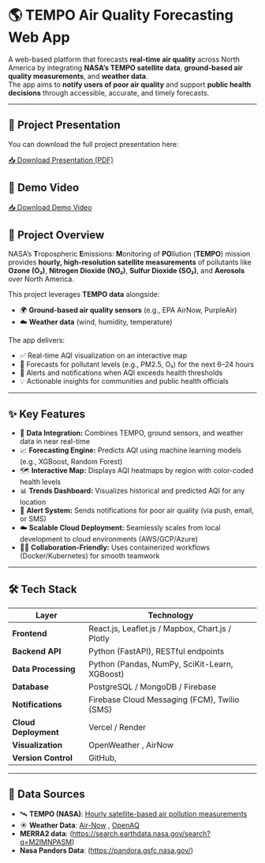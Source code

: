 # 🌎 TEMPO Air Quality Forecasting Web App

A web-based platform that forecasts **real-time air quality** across North America by integrating **NASA’s TEMPO satellite data**, **ground-based air quality measurements**, and **weather data**.  
The app aims to **notify users of poor air quality** and support **public health decisions** through accessible, accurate, and timely forecasts.

---
## 📄 Project Presentation

You can download the full project presentation here:

[📥 Download Presentation (PDF)](./assests/From%20earthdata%20to%20action_%20(4).pdf)

## 🎥 Demo Video

[📥 Download Demo Video](./assests/cleanskies.mp4)

## 🚀 Project Overview

NASA’s **T**ropospheric **E**missions: **M**onitoring of **PO**llution (**TEMPO**) mission provides **hourly, high-resolution satellite measurements** of pollutants like **Ozone (O₃)**, **Nitrogen Dioxide (NO₂)**, **Sulfur Dioxide (SO₂)**, and **Aerosols** over North America.

This project leverages **TEMPO data** alongside:
- 🌍 **Ground-based air quality sensors** (e.g., EPA AirNow, PurpleAir)
- ☁️ **Weather data** (wind, humidity, temperature)

The app delivers:
- ✅ Real-time AQI visualization on an interactive map
- 🔮 Forecasts for pollutant levels (e.g., PM2.5, O₃) for the next 6–24 hours
- 🔔 Alerts and notifications when AQI exceeds health thresholds
- 💡 Actionable insights for communities and public health officials

---

## ✨ Key Features

- 📡 **Data Integration:** Combines TEMPO, ground sensors, and weather data in near real-time
- 📈 **Forecasting Engine:** Predicts AQI using machine learning models (e.g., XGBoost, Random Forest)
- 🗺️ **Interactive Map:** Displays AQI heatmaps by region with color-coded health levels
- 📊 **Trends Dashboard:** Visualizes historical and predicted AQI for any location
- 🔔 **Alert System:** Sends notifications for poor air quality (via push, email, or SMS)
- ☁️ **Scalable Cloud Deployment:** Seamlessly scales from local development to cloud environments (AWS/GCP/Azure)
- 👩‍💻 **Collaboration-Friendly:** Uses containerized workflows (Docker/Kubernetes) for smooth teamwork

---

## 🛠️ Tech Stack

| Layer                     | Technology                                      |
|---------------------------|------------------------------------------------|
| **Frontend**              | React.js, Leaflet.js / Mapbox, Chart.js / Plotly |
| **Backend API**           | Python (FastAPI), RESTful endpoints            |
| **Data Processing**       | Python (Pandas, NumPy, SciKit-Learn, XGBoost)  |
| **Database**              | PostgreSQL / MongoDB / Firebase                |
| **Notifications**         | Firebase Cloud Messaging (FCM), Twilio (SMS)  |
| **Cloud Deployment**      |  Vercel / Render                               |
| **Visualization**         | OpenWeather , AirNow                           |
| **Version Control**       | GitHub,                                        |

---

## 📡 Data Sources

- 🛰️ **TEMPO (NASA)**: [Hourly satellite-based air pollution measurements  ](https://www.earthdata.nasa.gov/data/instruments/tempo)
- ☀️ **Weather Data**: [Air-Now](https://www.airnow.gov/) , [OpenAQ](https://openaq.org/) 
- **MERRA2 data**: (https://search.earthdata.nasa.gov/search?q=M2IMNPASM)
- **Nasa Pandors Data**: (https://pandora.gsfc.nasa.gov/)



